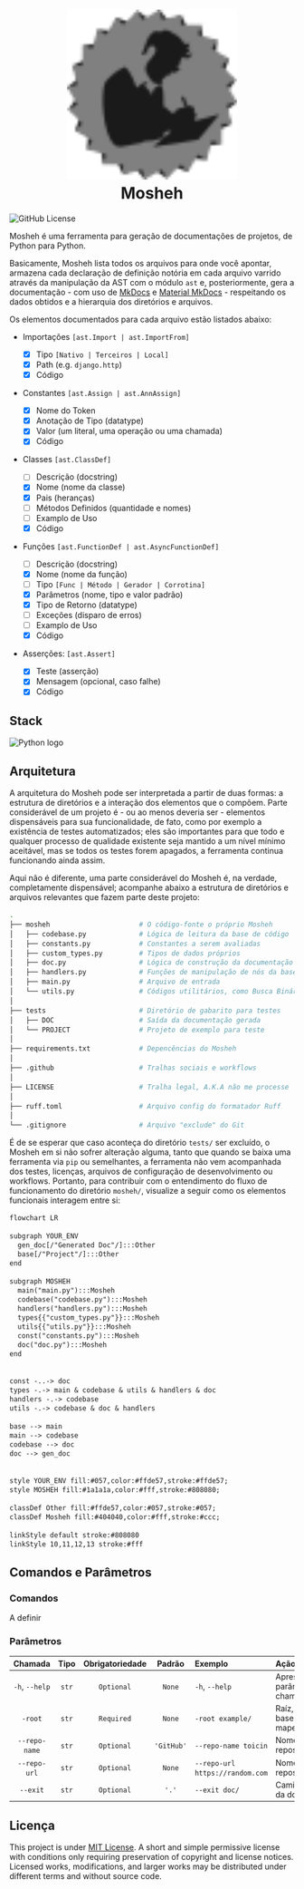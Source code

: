 <h1 align="center">
  <img src="./logo.svg" height="300" width="300" alt="Logo Mosheh" />
  <br>
  Mosheh
</h1>

![GitHub License](https://img.shields.io/github/license/LucasGoncSilva/mosheh?labelColor=101010)

<!-- ![GitHub Actions Workflow Status](https://img.shields.io/github/actions/workflow/status/LucasGoncSilva/mosheh/XXXXXX.yml?style=flat&labelColor=%23101010) -->

Mosheh é uma ferramenta para geração de documentações de projetos, de Python para Python.

Basicamente, Mosheh lista todos os arquivos para onde você apontar, armazena cada declaração de definição notória em cada arquivo varrido através da manipulação da AST com o módulo `ast` e, posteriormente, gera a documentação - com uso de [MkDocs](https://www.mkdocs.org/) e [Material MkDocs](https://squidfunk.github.io/mkdocs-material/) - respeitando os dados obtidos e a hierarquia dos diretórios e arquivos.

Os elementos documentados para cada arquivo estão listados abaixo:

- Importações `[ast.Import | ast.ImportFrom]`

  - [x] Tipo `[Nativo | Terceiros | Local]`
  - [x] Path (e.g. `django.http`)
  - [x] Código

- Constantes `[ast.Assign | ast.AnnAssign]`

  - [x] Nome do Token
  - [x] Anotação de Tipo (datatype)
  - [x] Valor (um literal, uma operação ou uma chamada)
  - [x] Código

- Classes `[ast.ClassDef]`

  - [ ] Descrição (docstring)
  - [x] Nome (nome da classe)
  - [x] Pais (heranças)
  - [ ] Métodos Definidos (quantidade e nomes)
  - [ ] Examplo de Uso
  - [x] Código

- Funções `[ast.FunctionDef | ast.AsyncFunctionDef]`

  - [ ] Descrição (docstring)
  - [x] Nome (nome da função)
  - [ ] Tipo `[Func | Método | Gerador | Corrotina]`
  - [x] Parâmetros (nome, tipo e valor padrão)
  - [x] Tipo de Retorno (datatype)
  - [ ] Exceções (disparo de erros)
  - [ ] Examplo de Uso
  - [x] Código

- Asserções: `[ast.Assert]`
  - [x] Teste (asserção)
  - [x] Mensagem (opcional, caso falhe)
  - [x] Código

## Stack

![Python logo](https://img.shields.io/badge/Python-blue?style=for-the-badge&logo=python&logoColor=FFD43B)

## Arquitetura

A arquitetura do Mosheh pode ser interpretada a partir de duas formas: a estrutura de diretórios e a interação dos elementos que o compõem. Parte considerável de um projeto é - ou ao menos deveria ser - elementos dispensáveis para sua funcionalidade, de fato, como por exemplo a existência de testes automatizados; eles são importantes para que todo e qualquer processo de qualidade existente seja mantido a um nível mínimo aceitável, mas se todos os testes forem apagados, a ferramenta continua funcionando ainda assim.

Aqui não é diferente, uma parte considerável do Mosheh é, na verdade, completamente dispensável; acompanhe abaixo a estrutura de diretórios e arquivos relevantes que fazem parte deste projeto:

```sh
.
├── mosheh                      # O código-fonte o próprio Mosheh
│   ├── codebase.py             # Lógica de leitura da base de código
│   ├── constants.py            # Constantes a serem avaliadas
│   ├── custom_types.py         # Tipos de dados próprios
│   ├── doc.py                  # Lógica de construção da documentação final
│   ├── handlers.py             # Funções de manipulação de nós da base de código
│   ├── main.py                 # Arquivo de entrada
│   └── utils.py                # Códigos utilitários, como Busca Binária
│
├── tests                       # Diretório de gabarito para testes
│   ├── DOC                     # Saída da documentação gerada
│   └── PROJECT                 # Projeto de exemplo para teste
│
├── requirements.txt            # Depencências do Mosheh
│
├── .github                     # Tralhas sociais e workflows
│
├── LICENSE                     # Tralha legal, A.K.A não me processe
│
├── ruff.toml                   # Arquivo config do formatador Ruff
│
└── .gitignore                  # Arquivo "exclude" do Git
```

É de se esperar que caso aconteça do diretório `tests/` ser excluído, o Mosheh em si não sofrer alteração alguma, tanto que quando se baixa uma ferramenta via `pip` ou semelhantes, a ferramenta não vem acompanhada dos testes, licenças, arquivos de configuração de desenvolvimento ou workflows. Portanto, para contribuir com o entendimento do fluxo de funcionamento do diretório `mosheh/`, visualize a seguir como os elementos funcionais interagem entre si:

```mermaid
flowchart LR

subgraph YOUR_ENV
  gen_doc[/"Generated Doc"/]:::Other
  base[/"Project"/]:::Other
end

subgraph MOSHEH
  main("main.py"):::Mosheh
  codebase("codebase.py"):::Mosheh
  handlers("handlers.py"):::Mosheh
  types{{"custom_types.py"}}:::Mosheh
  utils{{"utils.py"}}:::Mosheh
  const("constants.py"):::Mosheh
  doc("doc.py"):::Mosheh
end


const -..-> doc
types -.-> main & codebase & utils & handlers & doc
handlers -.-> codebase
utils -.-> codebase & doc & handlers

base --> main
main --> codebase
codebase --> doc
doc --> gen_doc


style YOUR_ENV fill:#057,color:#ffde57,stroke:#ffde57;
style MOSHEH fill:#1a1a1a,color:#fff,stroke:#808080;

classDef Other fill:#ffde57,color:#057,stroke:#057;
classDef Mosheh fill:#404040,color:#fff,stroke:#ccc;

linkStyle default stroke:#808080
linkStyle 10,11,12,13 stroke:#fff
```

## Comandos e Parâmetros

### Comandos

A definir

### Parâmetros

|    Chamada     | Tipo  | Obrigatoriedade |   Padrão   | Exemplo                         | Ação                                   |
| :------------: | :---: | :-------------: | :--------: | :------------------------------ | :------------------------------------- |
| `-h`, `--help` | `str` |   `Optional`    |   `None`   | `-h`, `--help`                  | Apresenta estes parâmetros de chamada  |
|    `-root`     | `str` |   `Required`    |   `None`   | `-root example/`                | Raíz, diretório base para o mapeamento |
| `--repo-name`  | `str` |   `Optional`    | `'GitHub'` | `--repo-name toicin`            | Nome do repositório/projeto            |
|  `--repo-url`  | `str` |   `Optional`    |   `None`   | `--repo-url https://random.com` | Nome do repositório                    |
|    `--exit`    | `str` |   `Optional`    |   `'.'`    | `--exit doc/`                   | Caminho de saída da documentação       |

## Licença

This project is under [MIT License](https://choosealicense.com/licenses/mit/). A short and simple permissive license with conditions only requiring preservation of copyright and license notices. Licensed works, modifications, and larger works may be distributed under different terms and without source code.
